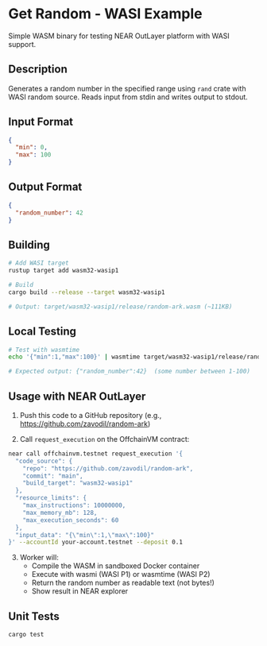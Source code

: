 # Get Random - WASI Example

Simple WASM binary for testing NEAR OutLayer platform with WASI support.

## Description

Generates a random number in the specified range using `rand` crate with WASI random source.
Reads input from stdin and writes output to stdout.

## Input Format

```json
{
  "min": 0,
  "max": 100
}
```

## Output Format

```json
{
  "random_number": 42
}
```

## Building

```bash
# Add WASI target
rustup target add wasm32-wasip1

# Build
cargo build --release --target wasm32-wasip1

# Output: target/wasm32-wasip1/release/random-ark.wasm (~111KB)
```

## Local Testing

```bash
# Test with wasmtime
echo '{"min":1,"max":100}' | wasmtime target/wasm32-wasip1/release/random-ark.wasm

# Expected output: {"random_number":42}  (some number between 1-100)
```

## Usage with NEAR OutLayer

1. Push this code to a GitHub repository (e.g., https://github.com/zavodil/random-ark)

2. Call `request_execution` on the OffchainVM contract:
```bash
near call offchainvm.testnet request_execution '{
  "code_source": {
    "repo": "https://github.com/zavodil/random-ark",
    "commit": "main",
    "build_target": "wasm32-wasip1"
  },
  "resource_limits": {
    "max_instructions": 10000000,
    "max_memory_mb": 128,
    "max_execution_seconds": 60
  },
  "input_data": "{\"min\":1,\"max\":100}"
}' --accountId your-account.testnet --deposit 0.1
```

3. Worker will:
   - Compile the WASM in sandboxed Docker container
   - Execute with wasmi (WASI P1) or wasmtime (WASI P2)
   - Return the random number as readable text (not bytes!)
   - Show result in NEAR explorer

## Unit Tests

```bash
cargo test
```
